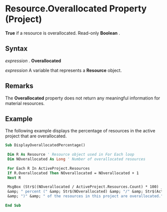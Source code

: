 
# Resource.Overallocated Property (Project)

 **True** if a resource is overallocated. Read-only **Boolean** .


## Syntax

 _expression_ . **Overallocated**

 _expression_ A variable that represents a **Resource** object.


## Remarks

The  **Overallocated** property does not return any meaningful information for material resources.


## Example

The following example displays the percentage of resources in the active project that are overallocated.


```vb
Sub DisplayOverallocatedPercentage() 
 
 Dim R As Resource ' Resource object used in For Each loop 
 Dim NOverallocated As Long ' Number of overallocated resources 
 
 For Each R In ActiveProject.Resources 
 If R.Overallocated Then NOverallocated = NOverallocated + 1 
 Next R 
 
 MsgBox (Str$((NOverallocated / ActiveProject.Resources.Count) * 100) _ 
 &amp; " percent (" &amp; Str$(NOverallocated) &amp; "/" &amp; Str$(ActiveProject.Resources.Count) _ 
 &amp; ")" &amp; " of the resources in this project are overallocated.") 
 
End Sub
```

